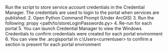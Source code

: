 Run the script to store service account credentials in the Credential Manager. The credentials are used to login to the portal when services are published. 
2.	Open Python Command Prompt (Under ArcGIS)
3.	Run the following: propy <path/to/storeLoginPasswords.py> 
4.	Re-run for each portal 
5.	You can launch Credential Manager to view the Windows Credentials to confirm credentials were created for each portal environment 
6.	You can view the .arcgisportal in c:\Users\<currentuser> to confirm a section is present for each portal environment